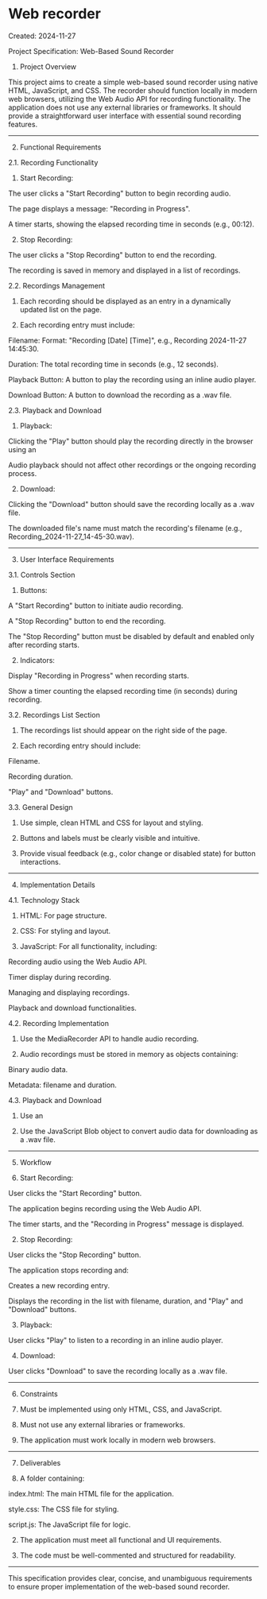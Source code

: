 # Web recorder
Created: 2024-11-27

Project Specification: Web-Based Sound Recorder

1. Project Overview

This project aims to create a simple web-based sound recorder using native HTML, JavaScript, and CSS. The recorder should function locally in modern web browsers, utilizing the Web Audio API for recording functionality. The application does not use any external libraries or frameworks. It should provide a straightforward user interface with essential sound recording features.


---

2. Functional Requirements

2.1. Recording Functionality

1. Start Recording:

The user clicks a "Start Recording" button to begin recording audio.

The page displays a message: "Recording in Progress".

A timer starts, showing the elapsed recording time in seconds (e.g., 00:12).



2. Stop Recording:

The user clicks a "Stop Recording" button to end the recording.

The recording is saved in memory and displayed in a list of recordings.




2.2. Recordings Management

1. Each recording should be displayed as an entry in a dynamically updated list on the page.


2. Each recording entry must include:

Filename: Format: "Recording [Date] [Time]", e.g., Recording 2024-11-27 14:45:30.

Duration: The total recording time in seconds (e.g., 12 seconds).

Playback Button: A button to play the recording using an inline audio player.

Download Button: A button to download the recording as a .wav file.




2.3. Playback and Download

1. Playback:

Clicking the "Play" button should play the recording directly in the browser using an <audio> element.

Audio playback should not affect other recordings or the ongoing recording process.



2. Download:

Clicking the "Download" button should save the recording locally as a .wav file.

The downloaded file's name must match the recording's filename (e.g., Recording_2024-11-27_14-45-30.wav).





---

3. User Interface Requirements

3.1. Controls Section

1. Buttons:

A "Start Recording" button to initiate audio recording.

A "Stop Recording" button to end the recording.

The "Stop Recording" button must be disabled by default and enabled only after recording starts.




2. Indicators:

Display "Recording in Progress" when recording starts.

Show a timer counting the elapsed recording time (in seconds) during recording.




3.2. Recordings List Section

1. The recordings list should appear on the right side of the page.


2. Each recording entry should include:

Filename.

Recording duration.

"Play" and "Download" buttons.




3.3. General Design

1. Use simple, clean HTML and CSS for layout and styling.


2. Buttons and labels must be clearly visible and intuitive.


3. Provide visual feedback (e.g., color change or disabled state) for button interactions.




---

4. Implementation Details

4.1. Technology Stack

1. HTML: For page structure.


2. CSS: For styling and layout.


3. JavaScript: For all functionality, including:

Recording audio using the Web Audio API.

Timer display during recording.

Managing and displaying recordings.

Playback and download functionalities.




4.2. Recording Implementation

1. Use the MediaRecorder API to handle audio recording.


2. Audio recordings must be stored in memory as objects containing:

Binary audio data.

Metadata: filename and duration.




4.3. Playback and Download

1. Use an <audio> element to implement playback functionality.


2. Use the JavaScript Blob object to convert audio data for downloading as a .wav file.




---

5. Workflow

1. Start Recording:

User clicks the "Start Recording" button.

The application begins recording using the Web Audio API.

The timer starts, and the "Recording in Progress" message is displayed.



2. Stop Recording:

User clicks the "Stop Recording" button.

The application stops recording and:

Creates a new recording entry.

Displays the recording in the list with filename, duration, and "Play" and "Download" buttons.




3. Playback:

User clicks "Play" to listen to a recording in an inline audio player.



4. Download:

User clicks "Download" to save the recording locally as a .wav file.





---

6. Constraints

1. Must be implemented using only HTML, CSS, and JavaScript.


2. Must not use any external libraries or frameworks.


3. The application must work locally in modern web browsers.




---

7. Deliverables

1. A folder containing:

index.html: The main HTML file for the application.

style.css: The CSS file for styling.

script.js: The JavaScript file for logic.



2. The application must meet all functional and UI requirements.


3. The code must be well-commented and structured for readability.




---

This specification provides clear, concise, and unambiguous requirements to ensure proper implementation of the web-based sound recorder.

